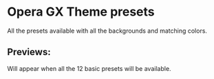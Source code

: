# Opera GX Theme presets

All the presets available with all the backgrounds and matching colors.

## Previews:

Will appear when all the 12 basic presets will be available.
